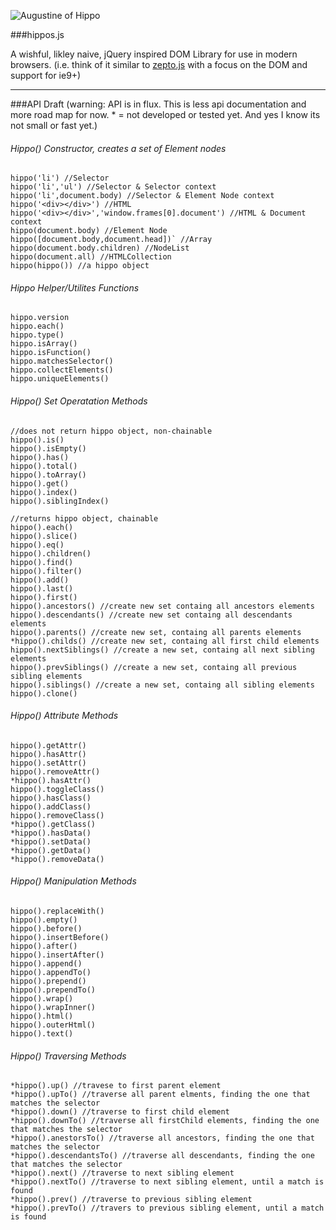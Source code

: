 
![Augustine of Hippo](https://raw.github.com/codylindley/hippojs/master/saint-augustine.jpeg)

###hippos.js


A wishful, likley naive, jQuery inspired DOM Library for use in modern browsers. 
(i.e. think of it similar to [zepto.js](http://zeptojs.com/) with a focus on the DOM and support for ie9+)

---

###API Draft 
(warning: API is in flux. This is less api documentation and more road map for now. * = not developed or tested yet. And yes I know its not small or fast yet.)


###### Hippo() Constructor, creates a set of Element nodes

```
hippo('li') //Selector
hippo('li','ul') //Selector & Selector context
hippo('li',document.body) //Selector & Element Node context 
hippo('<div></div>') //HTML
hippo('<div></div>','window.frames[0].document') //HTML & Document context
hippo(document.body) //Element Node
hippo([document.body,document.head])` //Array
hippo(document.body.children) //NodeList
hippo(document.all) //HTMLCollection
hippo(hippo()) //a hippo object
```
###### Hippo Helper/Utilites Functions
```
hippo.version
hippo.each()
hippo.type()
hippo.isArray()
hippo.isFunction()
hippo.matchesSelector()
hippo.collectElements()
hippo.uniqueElements()
```
###### Hippo() Set Operatation Methods
```
//does not return hippo object, non-chainable
hippo().is()
hippo().isEmpty()
hippo().has()
hippo().total()
hippo().toArray()
hippo().get()
hippo().index()
hippo().siblingIndex()

//returns hippo object, chainable 
hippo().each()
hippo().slice()
hippo().eq()
hippo().children()
hippo().find()
hippo().filter()
hippo().add()
hippo().last()
hippo().first()
hippo().ancestors() //create new set containg all ancestors elements
hippo().descendants() //create new set containg all descendants elements
hippo().parents() //create new set, containg all parents elements
*hippo().childs() //create new set, containg all first child elements
hippo().nextSiblings() //create a new set, containg all next sibling elements
hippo().prevSiblings() //create a new set, containg all previous sibling elements
hippo().siblings() //create a new set, containg all sibling elements
hippo().clone()
```
###### Hippo() Attribute Methods
```
hippo().getAttr()
hippo().hasAttr()
hippo().setAttr()
hippo().removeAttr()
*hippo().hasAttr()
hippo().toggleClass()
hippo().hasClass()
hippo().addClass()
hippo().removeClass()
*hippo().getClass()
*hippo().hasData()
*hippo().setData()
*hippo().getData()
*hippo().removeData()
```
###### Hippo() Manipulation Methods
```
hippo().replaceWith()
hippo().empty()
hippo().before()
hippo().insertBefore()
hippo().after()
hippo().insertAfter()
hippo().append()
hippo().appendTo()
hippo().prepend()
hippo().prependTo()
hippo().wrap()
hippo().wrapInner()
hippo().html()
hippo().outerHtml()
hippo().text()
```
###### Hippo() Traversing Methods
```
*hippo().up() //travese to first parent element
*hippo().upTo() //traverse all parent elments, finding the one that matches the selector
*hippo().down() //traverse to first child element
*hippo().downTo() //traverse all firstChild elements, finding the one that matches the selector
*hippo().anestorsTo() //traverse all ancestors, finding the one that matches the selector
*hippo().descendantsTo() //traverse all descendants, finding the one that matches the selector
*hippo().next() //traverse to next sibling element
*hippo().nextTo() //traverse to next sibling element, until a match is found
*hippo().prev() //traverse to previous sibling element
*hippo().prevTo() //travers to previous sibling element, until a match is found
```

